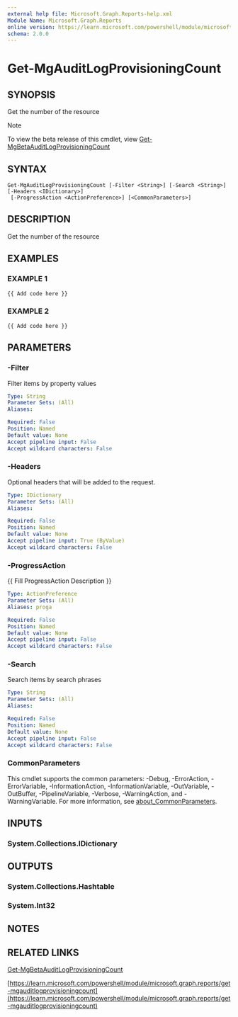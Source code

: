 ```yaml
---
external help file: Microsoft.Graph.Reports-help.xml
Module Name: Microsoft.Graph.Reports
online version: https://learn.microsoft.com/powershell/module/microsoft.graph.reports/get-mgauditlogprovisioningcount
schema: 2.0.0
---
```


# Get-MgAuditLogProvisioningCount

## SYNOPSIS
Get the number of the resource

> [!NOTE]
> To view the beta release of this cmdlet, view [Get-MgBetaAuditLogProvisioningCount](/powershell/module/Microsoft.Graph.Beta.Reports/Get-MgBetaAuditLogProvisioningCount?view=graph-powershell-beta)

## SYNTAX

```
Get-MgAuditLogProvisioningCount [-Filter <String>] [-Search <String>] [-Headers <IDictionary>]
 [-ProgressAction <ActionPreference>] [<CommonParameters>]
```

## DESCRIPTION
Get the number of the resource

## EXAMPLES

### EXAMPLE 1
```
{{ Add code here }}
```

### EXAMPLE 2
```
{{ Add code here }}
```

## PARAMETERS

### -Filter
Filter items by property values

```yaml
Type: String
Parameter Sets: (All)
Aliases:

Required: False
Position: Named
Default value: None
Accept pipeline input: False
Accept wildcard characters: False
```

### -Headers
Optional headers that will be added to the request.

```yaml
Type: IDictionary
Parameter Sets: (All)
Aliases:

Required: False
Position: Named
Default value: None
Accept pipeline input: True (ByValue)
Accept wildcard characters: False
```

### -ProgressAction
{{ Fill ProgressAction Description }}

```yaml
Type: ActionPreference
Parameter Sets: (All)
Aliases: proga

Required: False
Position: Named
Default value: None
Accept pipeline input: False
Accept wildcard characters: False
```

### -Search
Search items by search phrases

```yaml
Type: String
Parameter Sets: (All)
Aliases:

Required: False
Position: Named
Default value: None
Accept pipeline input: False
Accept wildcard characters: False
```

### CommonParameters
This cmdlet supports the common parameters: -Debug, -ErrorAction, -ErrorVariable, -InformationAction, -InformationVariable, -OutVariable, -OutBuffer, -PipelineVariable, -Verbose, -WarningAction, and -WarningVariable. For more information, see [about_CommonParameters](http://go.microsoft.com/fwlink/?LinkID=113216).

## INPUTS

### System.Collections.IDictionary
## OUTPUTS

### System.Collections.Hashtable
### System.Int32
## NOTES

## RELATED LINKS
[Get-MgBetaAuditLogProvisioningCount](/powershell/module/Microsoft.Graph.Beta.Reports/Get-MgBetaAuditLogProvisioningCount?view=graph-powershell-beta)

[https://learn.microsoft.com/powershell/module/microsoft.graph.reports/get-mgauditlogprovisioningcount](https://learn.microsoft.com/powershell/module/microsoft.graph.reports/get-mgauditlogprovisioningcount)




